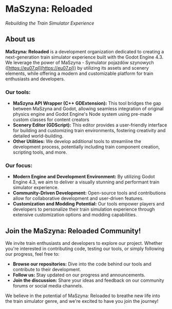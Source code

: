 # MaSzyna: Reloaded
*Rebuilding the Train Simulator Experience*
## About us
**MaSzyna: Reloaded** is a development organization dedicated to creating a next-generation train simulator experience built with the Godot Engine 4.3. We leverage the power of MaSzyna - Symulator pojazdów szynowych ([https://eu07.pl](https://eu07.pl)) by utilizing its assets and scenery elements, while offering a modern and customizable platform for train enthusiasts and developers.

### Our tools:

* **MaSzyna API Wrapper (C++ GDExtension):** This tool bridges the gap between MaSzyna and Godot, allowing seamless integration of original physics engine and Godot Engine's Node system using pre-made custom classes for content creators
* **Scenery Editor (GDScript):**  This editor provides a user-friendly interface for building and customizing train environments, fostering creativity and detailed world-building.
* **Other Utilities:**  We develop additional tools to streamline the development process, potentially including train component creation, scripting tools, and more.

### Our focus:

* **Modern Engine and Development Environment:**  By utilizing Godot Engine 4.3, we aim to deliver a visually stunning and performant train simulator experience.
* **Community-Driven Development:** Open-source tools and contributions allow for collaborative development and user-driven features.
* **Customization and Modding Potential:** Our tools empower players and developers to personalize their train simulation experience through extensive customization options and modding capabilities.

## Join the MaSzyna: Reloaded Community!

We invite train enthusiasts and developers to explore our project. Whether you're interested in contributing code, testing our tools, or simply following our progress, feel free to:

* **Browse our repositories:** Dive into the code behind our tools and contribute to their development.
* **Follow us:** Stay updated on our progress and announcements.
* **Join the discussion:** Share your ideas and feedback on our community forums or social media channels.

We believe in the potential of MaSzyna: Reloaded to breathe new life into the train simulator genre, and we're excited to have you join the journey!

